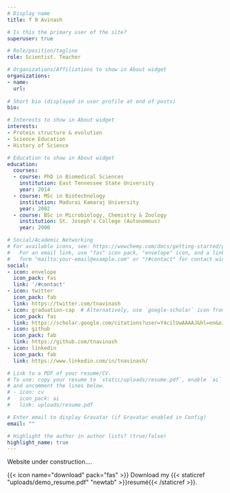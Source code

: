 ```yaml
---
# Display name
title: T N Avinash

# Is this the primary user of the site?
superuser: true

# Role/position/tagline
role: Scientist. Teacher

# Organizations/Affiliations to show in About widget
organizations:
- name: 
  url: 
  
# Short bio (displayed in user profile at end of posts)
bio: 

# Interests to show in About widget
interests:
- Protein structure & evolution
- Science Education
- History of Science

# Education to show in About widget
education:
  courses:
  - course: PhD in Biomedical Sciences
    institution: East Tennessee State University
    year: 2014
  - course: MSc in Biotechnology
    institution: Madurai Kamaraj University
    year: 2002
  - course: BSc in Microbiology, Chemistry & Zoology
    institution: St. Joseph's College (Autonomous)
    year: 2000

# Social/Academic Networking
# For available icons, see: https://wowchemy.com/docs/getting-started/page-builder/#icons
#   For an email link, use "fas" icon pack, "envelope" icon, and a link in the
#   form "mailto:your-email@example.com" or "/#contact" for contact widget.
social:
- icon: envelope
  icon_pack: fas
  link: '/#contact'
- icon: twitter
  icon_pack: fab
  link: https://twitter.com/tnavinash
- icon: graduation-cap  # Alternatively, use `google-scholar` icon from `ai` icon pack
  icon_pack: fas
  link: https://scholar.google.com/citations?user=Y4cilUwAAAAJ&hl=en&oi=ao
- icon: github
  icon_pack: fab
  link: https://github.com/tnavinash
- icon: linkedin
  icon_pack: fab
  link: https://www.linkedin.com/in/tnavinash/

# Link to a PDF of your resume/CV.
# To use: copy your resume to `static/uploads/resume.pdf`, enable `ai` icons in `params.toml`, 
# and uncomment the lines below.
# - icon: cv
#   icon_pack: ai
#   link: uploads/resume.pdf

# Enter email to display Gravatar (if Gravatar enabled in Config)
email: ""

# Highlight the author in author lists? (true/false)
highlight_name: true
---
```


Website under construction....

{{< icon name="download" pack="fas" >}} Download my {{< staticref "uploads/demo_resume.pdf" "newtab" >}}resumé{{< /staticref >}}.
